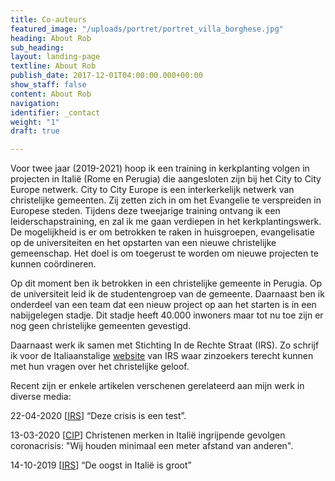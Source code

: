 ```yaml
---
title: Co-auteurs
featured_image: "/uploads/portret/portret_villa_borghese.jpg"
heading: About Rob
sub_heading: 
layout: landing-page
textline: About Rob
publish_date: 2017-12-01T04:00:00.000+00:00
show_staff: false
content: About Rob
navigation: 
identifier: _contact
weight: "1"
draft: true

---
```

Voor twee jaar (2019-2021) hoop ik een training in kerkplanting volgen in projecten in Italië (Rome en Perugia) die aangesloten zijn bij het City to City Europe netwerk. City to City Europe is een interkerkelijk netwerk van christelijke gemeenten. Zij zetten zich in om het Evangelie te verspreiden in Europese steden. Tijdens deze tweejarige training ontvang ik een leiderschapstraining, en zal ik me gaan verdiepen in het kerkplantingswerk. De mogelijkheid is er om betrokken te raken in huisgroepen, evangelisatie op de universiteiten en het opstarten van een nieuwe christelijke gemeenschap. Het doel is om toegerust te worden om nieuwe projecten te kunnen coördineren.

Op dit moment ben ik betrokken in een christelijke gemeente in Perugia. Op de universiteit leid ik de studentengroep van de gemeente. Daarnaast ben ik onderdeel van een team dat een nieuw project op aan het starten is in een nabijgelegen stadje. Dit stadje heeft 40.000 inwoners maar tot nu toe zijn er nog geen christelijke gemeenten gevestigd.

Daarnaast werk ik samen met Stichting In de Rechte Straat (IRS). Zo schrijf ik voor de Italiaanstalige [website](https://www.sentiero-cristiano.it/) van IRS waar zinzoekers terecht kunnen met hun vragen over het christelijke geloof.

Recent zijn er enkele artikelen verschenen gerelateerd aan mijn werk in diverse media:

22-04-2020 \[[IRS](https://www.irs.nu/source/rob-van-der-dussen-deze-crisis-is-een-test/ '"Deze crisis is een test"')\] “Deze crisis is een test”.

13-03-2020 \[[CIP](https://cip.nl/cip+/78415-christenen-merken-in-italie-ingrijpende-gevolgen-coronacrisis-wij-houden-minimaal-een-meter-afstand-van-anderen/ 'Christenen merken in Italië ingrijpende gevolgen coronacrisis"')\] Christenen merken in Italië ingrijpende gevolgen coronacrisis: "Wij houden minimaal een meter afstand van anderen".

14-10-2019 \[[IRS](https://www.irs.nu/source/rob-van-der-dussen-de-oogst-in-italie-is-groot/ "“De oogst in Italië is groot”")\] “De oogst in Italië is groot”